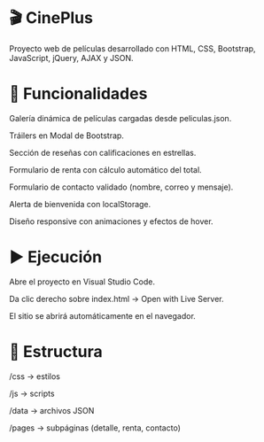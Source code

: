 # 🎬 CinePlus

Proyecto web de películas desarrollado con HTML, CSS, Bootstrap, JavaScript, jQuery, AJAX y JSON.

# 🚀 Funcionalidades

Galería dinámica de películas cargadas desde peliculas.json.

Tráilers en Modal de Bootstrap.

Sección de reseñas con calificaciones en estrellas.

Formulario de renta con cálculo automático del total.

Formulario de contacto validado (nombre, correo y mensaje).

Alerta de bienvenida con localStorage.

Diseño responsive con animaciones y efectos de hover.

# ▶️ Ejecución

Abre el proyecto en Visual Studio Code.

Da clic derecho sobre index.html → Open with Live Server.

El sitio se abrirá automáticamente en el navegador.

# 📂 Estructura

/css   → estilos

/js    → scripts

/data  → archivos JSON

/pages → subpáginas (detalle, renta, contacto)
